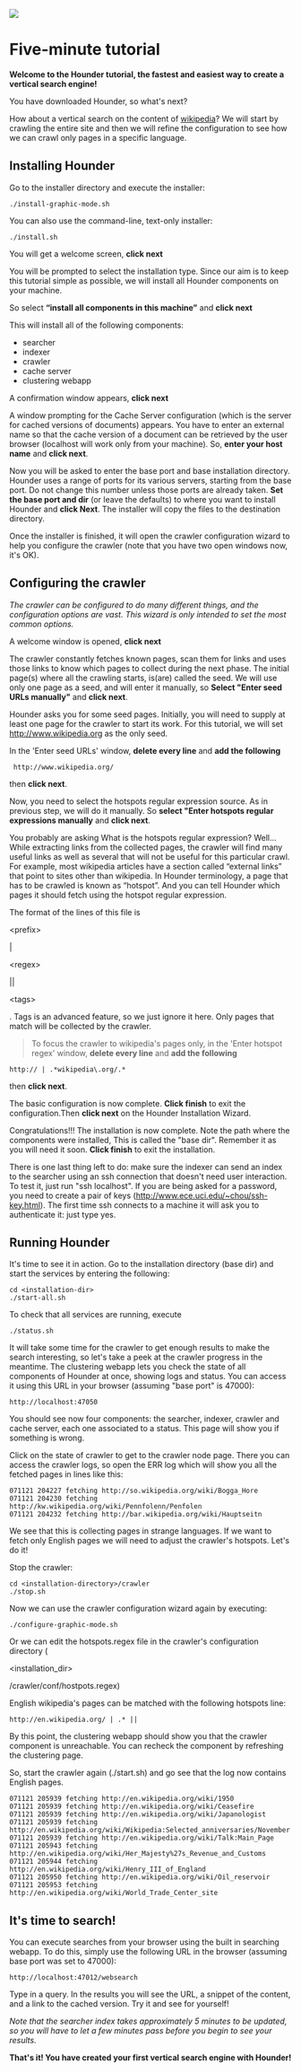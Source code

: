 [![](http://hounder.org/images/hounder2.png)](http://hounder.org)

# Five-minute tutorial #

**Welcome to the Hounder tutorial, the fastest and easiest way to create a vertical search engine!**

You have downloaded Hounder, so what's next?

How about a vertical search on the content of [wikipedia](http://www.wikipedia.org)? We will start by crawling the entire site and then we will refine the configuration to see how we can crawl only pages in a specific language.

## Installing Hounder ##

Go to the installer directory and execute the installer:

```
./install-graphic-mode.sh
```

You can also use the command-line, text-only installer:

```
./install.sh
```

You will get a welcome screen, **click next**

You will be prompted to select the installation type. Since our aim is to keep this tutorial simple as possible, we will install all Hounder components on your machine.

So select  **“install all components in this machine”** and **click next**

This will install all of the following components:
  * searcher
  * indexer
  * crawler
  * cache server
  * clustering webapp

A confirmation window appears, **click next**

A window prompting for the Cache Server configuration (which is the server for cached versions of documents) appears.
You have to enter an external name so that the cache version of a document can be retrieved by the user browser (localhost will work only from your machine). So, **enter your host name** and **click next**.

Now you will be asked to enter the base port and base installation directory. Hounder uses a range of ports for its various servers, starting from the base port. Do not change this number unless those ports are already taken. **Set the base port and dir** (or leave the defaults) to where you want to install Hounder and **click Next**. The installer will copy the files to the destination directory.

Once the installer is finished, it will open the crawler configuration wizard to help you configure the crawler (note that you have two open windows now, it's OK).

## Configuring the crawler ##

_The crawler can be configured to do many different things, and the configuration options are vast. This wizard is only intended to set the most common options._

A welcome window is opened, **click next**

The crawler constantly fetches known pages, scan them for links and uses those links to know which pages to collect during the next phase. The initial page(s) where all the crawling starts, is(are) called the seed. We will use only one page as a seed, and will enter it manually, so **Select "Enter seed URLs manually"** and **click next**.

Hounder asks you for some seed pages.  Initially, you will need to supply at least one page for the crawler to start its work. For this tutorial, we will set http://www.wikipedia.org as the only seed.

In the 'Enter seed URLs' window, **delete every line** and **add the following**
```
 http://www.wikipedia.org/
```
then **click next**.

Now, you need to select the hotspots regular expression source. As in previous step, we will do it manually. So **select "Enter hotspots regular expressions manually** and **click next**.

You probably are asking What is the hotspots regular expression? Well... While extracting links from the collected pages, the crawler will find many useful links as well as several that will not be useful for this particular crawl. For example, most wikipedia articles have a section called “external links” that point to sites other than wikipedia. In Hounder terminology, a page that has to be crawled is known as “hotspot”. And you can tell Hounder which pages it should fetch using the hotspot regular expression.

The format of the lines of this file is 

&lt;prefix&gt;

 | 

&lt;regex&gt;

 || 

&lt;tags&gt;

. Tags is an advanced feature, so we just ignore it here. Only pages that match will be collected by the crawler.

> To focus the crawler to wikipedia's pages only, in the 'Enter hotspot regex' window, **delete every line** and **add the following**
```
http:// | .*wikipedia\.org/.*
```
then **click next**.

The basic configuration is now complete. **Click finish** to exit the configuration.Then **click next** on the Hounder Installation Wizard.

Congratulations!!!  The installation is now complete. Note the path where the components were installed, This is called the "base dir". Remember it as you will need it soon. **Click finish** to exit the installation.

There is one last thing left to do: make sure the indexer can send an index to the searcher using an ssh connection that doesn't need user interaction. To test it, just run "ssh localhost". If you are being asked for a password, you need to create a pair of keys (http://www.ece.uci.edu/~chou/ssh-key.html). The first time ssh connects to a machine it will ask you to authenticate it: just type yes.

## Running Hounder ##

It's time to see it in action. Go to the installation directory (base dir) and start the services by entering the following:

```
cd <installation-dir>
./start-all.sh
```

To check that all services are running, execute
```
./status.sh
```

It will take some time for the crawler to get enough results to make the search interesting, so let's take a peek at the crawler progress in the meantime. The clustering webapp lets you check the state of all components of Hounder at once, showing logs and status. You can access it using this URL in your browser (assuming "base port" is 47000):

```
http://localhost:47050
```

You should see now four components: the searcher, indexer, crawler and cache server, each one associated to a status. This page will show you if something is wrong.

Click on the state of crawler to get to the crawler node page. There you can access the crawler logs, so open the ERR log which will show you all the fetched pages in lines like this:

```
071121 204227 fetching http://so.wikipedia.org/wiki/Bogga_Hore
071121 204230 fetching http://kw.wikipedia.org/wiki/Pennfolenn/Penfolen
071121 204232 fetching http://bar.wikipedia.org/wiki/Hauptseitn
```

We see that this is collecting pages in strange languages. If we want to fetch only English pages we will need to adjust the crawler's hotspots. Let's do it!

Stop the crawler:

```
cd <installation-directory>/crawler
./stop.sh
```

Now we can use the crawler configuration wizard again by executing:

```
./configure-graphic-mode.sh 
```

Or we can edit the hotspots.regex file in the crawler's configuration directory (

<installation\_dir>

/crawler/conf/hostpots.regex)

English wikipedia's pages can be matched with the following hotspots line:

```
http://en.wikipedia.org/ | .* || 
```

By this point, the clustering webapp should show you that the crawler component is unreachable.  You can recheck the component by refreshing the clustering page.

So, start the crawler again (./start.sh) and go see that the log now contains English pages.

```
071121 205939 fetching http://en.wikipedia.org/wiki/1950
071121 205939 fetching http://en.wikipedia.org/wiki/Ceasefire
071121 205939 fetching http://en.wikipedia.org/wiki/Japanologist
071121 205939 fetching http://en.wikipedia.org/wiki/Wikipedia:Selected_anniversaries/November
071121 205939 fetching http://en.wikipedia.org/wiki/Talk:Main_Page
071121 205943 fetching http://en.wikipedia.org/wiki/Her_Majesty%27s_Revenue_and_Customs
071121 205944 fetching http://en.wikipedia.org/wiki/Henry_III_of_England
071121 205950 fetching http://en.wikipedia.org/wiki/Oil_reservoir
071121 205953 fetching http://en.wikipedia.org/wiki/World_Trade_Center_site
```

## It's time to search! ##

You can execute searches from your browser using the built in searching webapp. To do this, simply use the following URL in the browser (assuming base port was set to 47000):

```
http://localhost:47012/websearch
```

Type in a query. In the results you will see the URL, a snippet of the content, and a link to the cached version. Try it and see for yourself!

_Note that the searcher index takes approximately 5 minutes to be updated, so you will have to let a few minutes pass before you begin to see your results._

**That's it!  You have created your first vertical search engine with Hounder!**